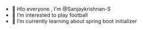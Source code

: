 - 👋 Hlo everyone , I’m @Sanjaykrishnan-S
- 👀 I’m interested to play football
- 🌱 I’m currently learning about spring boot initializer
<!---
Sanjaykrishnan-S/Sanjaykrishnan-S is a ✨ special ✨ repository because its `README.md` (this file) appears on your GitHub profile.
You can click the Preview link to take a look at your changes.
--->
